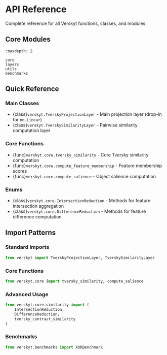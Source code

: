 # API Reference

Complete reference for all Verskyt functions, classes, and modules.

## Core Modules

```{toctree}
:maxdepth: 2

core
layers
utils
benchmarks
```

## Quick Reference

### Main Classes

- {class}`verskyt.TverskyProjectionLayer` - Main projection layer (drop-in for `nn.Linear`)
- {class}`verskyt.TverskySimilarityLayer` - Pairwise similarity computation layer

### Core Functions

- {func}`verskyt.core.tversky_similarity` - Core Tversky similarity computation
- {func}`verskyt.core.compute_feature_membership` - Feature membership scores
- {func}`verskyt.core.compute_salience` - Object salience computation

### Enums

- {class}`verskyt.core.IntersectionReduction` - Methods for feature intersection aggregation
- {class}`verskyt.core.DifferenceReduction` - Methods for feature difference computation

## Import Patterns

### Standard Imports
```python
from verskyt import TverskyProjectionLayer, TverskySimilarityLayer
```

### Core Functions
```python
from verskyt.core import tversky_similarity, compute_salience
```

### Advanced Usage
```python
from verskyt.core.similarity import (
    IntersectionReduction, 
    DifferenceReduction,
    tversky_contrast_similarity
)
```

### Benchmarks
```python
from verskyt.benchmarks import XORBenchmark
```